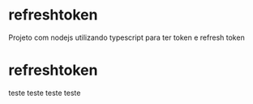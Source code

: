 # refreshtoken
Projeto com nodejs utilizando typescript para ter token e refresh token

# refreshtoken
teste teste teste teste